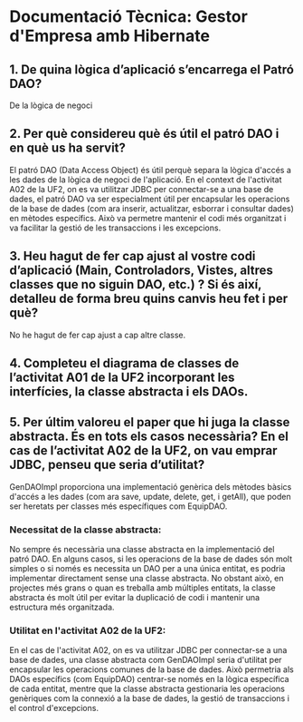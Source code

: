 # Documentació Tècnica: Gestor d'Empresa amb Hibernate

## 1. De quina lògica d’aplicació s’encarrega el Patró DAO?

De la lògica de negoci

## 2. Per què considereu què és útil el patró DAO i en què us ha servit?

El patró DAO (Data Access Object) és útil perquè separa la lògica d'accés a les dades de la lògica de negoci de l'aplicació. En el context de l'activitat A02 de la UF2, on es va utilitzar JDBC per connectar-se a una base de dades, el patró DAO va ser especialment útil per encapsular les operacions de la base de dades (com ara inserir, actualitzar, esborrar i consultar dades) en mètodes específics. Això va permetre mantenir el codi més organitzat i va facilitar la gestió de les transaccions i les excepcions.

## 3. Heu hagut de fer cap ajust al vostre codi d’aplicació (Main, Controladors, Vistes, altres classes que no siguin DAO, etc.) ? Si és així, detalleu de forma breu quins canvis heu fet i per què?

No he hagut de fer cap ajust a cap altre classe.

## 4. Completeu el diagrama de classes de l’activitat A01 de la UF2 incorporant les interfícies, la classe abstracta i els DAOs.

## 5. Per últim valoreu el paper que hi juga la classe abstracta. És en tots els casos necessària? En el cas de l’activitat A02 de la UF2, on vau emprar JDBC, penseu que seria d’utilitat?

GenDAOImpl proporciona una implementació genèrica dels mètodes bàsics d'accés a les dades (com ara save, update, delete, get, i getAll), que poden ser heretats per classes més específiques com EquipDAO. 

### Necessitat de la classe abstracta:

No sempre és necessària una classe abstracta en la implementació del patró DAO. En alguns casos, si les operacions de la base de dades són molt simples o si només es necessita un DAO per a una única entitat, es podria implementar directament sense una classe abstracta. No obstant això, en projectes més grans o quan es treballa amb múltiples entitats, la classe abstracta és molt útil per evitar la duplicació de codi i mantenir una estructura més organitzada.

### Utilitat en l'activitat A02 de la UF2:

En el cas de l'activitat A02, on es va utilitzar JDBC per connectar-se a una base de dades, una classe abstracta com GenDAOImpl seria d'utilitat per encapsular les operacions comunes de la base de dades. Això permetria als DAOs específics (com EquipDAO) centrar-se només en la lògica específica de cada entitat, mentre que la classe abstracta gestionaria les operacions genèriques com la connexió a la base de dades, la gestió de transaccions i el control d'excepcions.